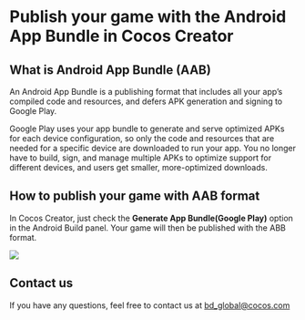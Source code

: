# Publish your game with the Android App Bundle in Cocos Creator

## What is Android App Bundle (AAB)

An Android App Bundle is a publishing format that includes all your app’s compiled code and resources, and defers APK generation and signing to Google Play.

Google Play uses your app bundle to generate and serve optimized APKs for each device configuration, so only the code and resources that are needed for a specific device are downloaded to run your app. You no longer have to build, sign, and manage multiple APKs to optimize support for different devices, and users get smaller, more-optimized downloads.

## How to publish your game with AAB format

In Cocos Creator, just check the **Generate App Bundle(Google Play)** option in the Android Build panel. Your game will then be published with the ABB format.

![](https://files.mdnice.com/user/21366/1d8c4266-9d17-4261-8dbc-98a7db417f6f.png)

## Contact us
If you have any questions, feel free to contact us at bd_global@cocos.com